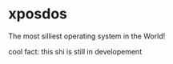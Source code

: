 # xposdos
The most silliest operating system in the World!

cool fact: this shi is still in developement
